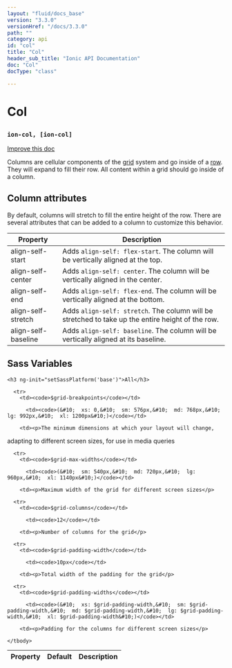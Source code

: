 ```yaml
---
layout: "fluid/docs_base"
version: "3.3.0"
versionHref: "/docs/3.3.0"
path: ""
category: api
id: "col"
title: "Col"
header_sub_title: "Ionic API Documentation"
doc: "Col"
docType: "class"

---
```










<h1 class="api-title">
<a class="anchor" name="col" href="#col"></a>

Col
<h3><code>ion-col, [ion-col]</code></h3>






</h1>

<a class="improve-v2-docs" href="http://github.com/ionic-team/ionic/edit/master/src/components/grid/col.ts#L0">
Improve this doc
</a>






<p>Columns are cellular components of the <a href="../Grid">grid</a> system and go inside of a <a href="../Row">row</a>.
They will expand to fill their row. All content within a grid should go inside of a column.</p>
<h2 id="column-attributes">Column attributes</h2>
<p>By default, columns will stretch to fill the entire height of the row.
There are several attributes that can be added to a column to customize this behavior.</p>
<table>
<thead>
<tr>
<th>Property</th>
<th>Description</th>
</tr>
</thead>
<tbody>
<tr>
<td>align-self-start</td>
<td>Adds <code>align-self: flex-start</code>. The column will be vertically aligned at the top.</td>
</tr>
<tr>
<td>align-self-center</td>
<td>Adds <code>align-self: center</code>. The column will be vertically aligned in the center.</td>
</tr>
<tr>
<td>align-self-end</td>
<td>Adds <code>align-self: flex-end</code>. The column will be vertically aligned at the bottom.</td>
</tr>
<tr>
<td>align-self-stretch</td>
<td>Adds <code>align-self: stretch</code>. The column will be stretched to take up the entire height of the row.</td>
</tr>
<tr>
<td>align-self-baseline</td>
<td>Adds <code>align-self: baseline</code>. The column will be vertically aligned at its baseline.</td>
</tr>
</tbody>
</table>




<!-- @usage tag -->


<!-- @property tags -->



<!-- instance methods on the class -->


  <h2 id="sass-variable-header"><a class="anchor" name="sass-variables" href="#sass-variables"></a>Sass Variables</h2>
  <div id="sass-variables" ng-controller="SassToggleCtrl">
  <div class="sass-platform-toggle">
    
    <h3 ng-init="setSassPlatform('base')">All</h3>
    
  </div>


  
  <table ng-show="active === 'base'" id="sass-base" class="table param-table" style="margin:0;">
    <thead>
      <tr>
        <th>Property</th>
        <th>Default</th>
        <th>Description</th>
      </tr>
    </thead>
    <tbody>
      
      <tr>
        <td><code>$grid-breakpoints</code></td>
        
          <td><code>(&#10;  xs: 0,&#10;  sm: 576px,&#10;  md: 768px,&#10;  lg: 992px,&#10;  xl: 1200px&#10;)</code></td>
        
        <td><p>The minimum dimensions at which your layout will change,
adapting to different screen sizes, for use in media queries</p>
</td>
      </tr>
      
      <tr>
        <td><code>$grid-max-widths</code></td>
        
          <td><code>(&#10;  sm: 540px,&#10;  md: 720px,&#10;  lg: 960px,&#10;  xl: 1140px&#10;)</code></td>
        
        <td><p>Maximum width of the grid for different screen sizes</p>
</td>
      </tr>
      
      <tr>
        <td><code>$grid-columns</code></td>
        
          <td><code>12</code></td>
        
        <td><p>Number of columns for the grid</p>
</td>
      </tr>
      
      <tr>
        <td><code>$grid-padding-width</code></td>
        
          <td><code>10px</code></td>
        
        <td><p>Total width of the padding for the grid</p>
</td>
      </tr>
      
      <tr>
        <td><code>$grid-padding-widths</code></td>
        
          <td><code>(&#10;  xs: $grid-padding-width,&#10;  sm: $grid-padding-width,&#10;  md: $grid-padding-width,&#10;  lg: $grid-padding-width,&#10;  xl: $grid-padding-width&#10;)</code></td>
        
        <td><p>Padding for the columns for different screen sizes</p>
</td>
      </tr>
      
    </tbody>
  </table>
  
</div>



<!-- related link --><!-- end content block -->


<!-- end body block -->

